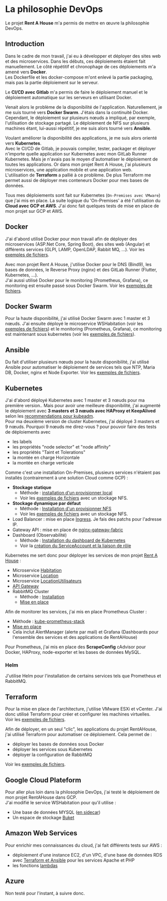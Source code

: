 # La philosophie DevOps

Le projet **Rent A House** m'a permis de mettre en œuvre la philosophie DevOps.

## Introduction
Dans le cadre de mon travail, j'ai eu à développer et déployer des sites web et des microservices.
Dans les débuts, ces déploiements étaient fait manuellement. Le côté répétitif et chronophage de ces déploiements m'a amené vers **Docker**.  
Les Dockerfile et les docker-compose m'ont enlevé la partie packaging, mais pas la partie déploiement sur le serveur.

Le **CI/CD avec Gitlab** m'a permis de faire le déploiement manuel et le déploiement automatique sur les serveurs en utilisant Docker.

Venait alors le problème de la disponibilité de l'application. Naturellement, je me suis tourné vers **Docker Swarm**. J'étais dans la continuité Docker.  
Cependant, le déploiement sur plusieurs nœuds a impliqué, par exemple, l'utilisation de stockage partagé.
Le déploiement de NFS sur plusieurs machines étant, lui-aussi répétitif, je me suis alors tourné vers **Ansible**.

Voulant améliorer la disponibilité des applications, je me suis alors orienté vers **Kubernetes**.  
Avec le CI/CD de Gitlab, je pouvais compiler, tester, packager et déployer n'importe quelle application sur Kubernetes 
avec mon GitLab Runner Kubernetes. Mais je n'avais pas le moyen d'automatiser le déploiement de toutes les applications.
Or dans mon projet Rent A House, j'ai plusieurs microservices, une application mobile et une application web.  
L'utilisation de **Terraform** a pallié à ce problème. De plus Terraform me permet aussi de déployer mes conteneurs Docker pour mes bases de données.

Tous mes déploiements sont fait sur Kubernetes (`On-Premises avec VMware`) que j'ai mis en place. 
La suite logique du 'On-Premises' a été l'utilisation du **Cloud avec GCP et AWS**. J'ai donc fait quelques tests de mise en place
de mon projet sur GCP et AWS.

## Docker
J'ai d'abord utilisé Docker pour mon travail afin de déployer des microservices (ASP.Net Core, Spring Boot), des sites web (Angular) et 
différents services (GLPI, LAMP, OpenLDAP, Rabbit MQ, ...).
Voir les [exemples de fichiers](../devops/docker/exemples/ecole).

Avec mon projet Rent A House, j'utilise Docker pour le DNS (Bind9), les bases de données, le Reverse Proxy (nginx) et des GitLab Runner (Flutter, Kubernetes, ...).  
J'ai aussi utilisé Docker pour le monitoring (Prometheus, Grafana), ce monitoring est ensuite passé sous Docker Swarm.
Voir les [exemples de fichiers](../devops/docker/exemples/kilroy).

## Docker Swarm
Pour la haute disponibilité, j'ai utilisé Docker Swarm avec 1 master et 3 nœuds. J'ai ensuite déployé le microservice 
WSHabitation (voir les [exemples de fichiers](../devops/docker/exemples/kilroy/wshabitation-stack)) et 
le monitoring (Prometheus, Grafana), ce monitoring est maintenant sous kubernetes (voir les [exemples de fichiers](../devops/kubernetes/exemple/global/prometheus)).

## Ansible
Du fait d'utiliser plusieurs nœuds pour la haute disponibilité, j'ai utilisé Ansible pour automatiser le déploiement de services 
tels que NTP, Maria DB, Docker, nginx et Node Exporter.
Voir les [exemples de fichiers](../devops/ansible/exemples).

## Kubernetes
J'ai d'abord déployé Kubernetes avec 1 master et 3 nœuds pour ma première version.. Mais pour avoir une meilleure disponibilité, j'ai augmenté le déploiement avec 
**3 masters et 3 nœuds avec HAProxy et KeepAlived** selon les [recommendations pour kubeadm](https://github.com/kubernetes/kubeadm/blob/main/docs/ha-considerations.md).  
Pour ma deuxième version de cluster Kubernetes, j'ai déployé 3 masters et 9 nœuds.
Pourquoi 9 nœuds me direz-vous ? pour pouvoir faire des tests de déploiements avec 
- les labels
- les propriétés "node selector" et "node affinity"
- les propriétés "Taint et Tolerations"
- la montée en charge Horizontale 
- la montée en charge verticale

Comme c'est une installation On-Premises, plusieurs services n'étaient pas installés (contrairement à une solution Cloud comme GCP) :
- **Stockage statique**
  - Méthode : [installation d'un provisionner local](https://github.com/kubernetes-sigs/sig-storage-local-static-provisioner/blob/master/helm/README.md)
  - Voir les [exemples de fichiers](../devops/kubernetes/exemple/global/storage/static) avec un stockage NFS.
- **Stockage dynamique par défaut**
  - Méthode : [Installation d'un provisionner NFS](https://github.com/kubernetes-sigs/nfs-subdir-external-provisioner)
  - Voir les [exemples de fichiers](../devops/kubernetes/exemple/global/storage/dynamic) avec un stockage NFS.
- Load Balancer : mise en place [Ingress](../devops/kubernetes/exemple/global/ingress/nginx). Je fais des patchs pour l'adresse IP.
- Gateway API : mise en place de [nginx-gateway-fabric](../devops/kubernetes/exemple/global/gateway-api/nginx)
- Dashboard (Observabilité)
    - Méthode : [Installation du dashboard de Kubernetes](https://kubernetes.io/docs/tasks/access-application-cluster/web-ui-dashboard/)
    - Voir la [création du ServiceAccount et la liaison de rôle](../devops/kubernetes/exemple/global/dashboard)


Kubernetes me sert donc pour déployer les services de mon projet [Rent A House](projet/presentation.md) :
- Microservice [Habitation](../devops/kubernetes/exemple/rentahouse/wshabitation/baremetal)
- Microservice [Location](../devops/kubernetes/exemple/rentahouse/wslocation/baremetal)
- Microservice [LocationUtilisateurs](../devops/kubernetes/exemple/rentahouse/wslocuser/baremetal)
- [API Gateway](../devops/kubernetes/exemple/rentahouse/apigateway)
- RabbitMQ Cluster
  - Méthode : [Installation](https://github.com/rabbitmq/cluster-operator) 
  - [Mise en place](../devops/kubernetes/exemple/rentahouse/rabbitmq)

Afin de monitorer les services, j'ai mis en place Prometheus Cluster :
- Méthode : [kube-prometheus-stack](https://github.com/prometheus-community/helm-charts/tree/main/charts/kube-prometheus-stack)
- [Mise en place](../devops/kubernetes/exemple/global/prometheus)
- Cela inclut AlertManager (alerte par mail) et Grafana (Dashboards pour l'ensemble des services et des applications de RentAHouse)

Pour Prometheus, j'ai mis en place des **ScrapeConfig** cAdvisor pour Docker, HAProxy, node-exporter et les bases de données MySQL.

### Helm
J'utilise Helm pour l'installation de certains services tels que Prometheus et RabbitMQ.

## Terraform
Pour la mise en place de l'architecture, j'utilise VMware ESXi et vCenter. J'ai donc utilisé Terraform pour créer et configurer les machines virtuelles.  
Voir les [exemples de fichiers](../devops/terraform/exemples/kubernetes/vmware/k8snodes).  

Afin de déployer, en un seul "clic", les applications du projet RentAHouse, j'ai utilisé Terraform pour automatiser ce déploiement.
Cela permet de :
- déployer les bases de données sous Docker
- déployer les services sous Kubernetes
- déployer la configuration de RabbitMQ

Voir les [exemples de fichiers](../devops/terraform/exemples/rentahouse).


## Google Cloud Plateform
Pour aller plus loin dans la philosophie DevOps, j'ai testé le déploiement de mon projet RentAHouse dans GCP.  
J'ai modifié le service WSHabitation pour qu'il utilise :
- Une base de données MYSQL ([en sidecar](../devops/kubernetes/exemple/rentahouse/wshabitation/gcp))
- Un espace de stockage [Buket](../devops/terraform/exemples/GCP/storage-bucket) 

## Amazon Web Services
Pour enrichir mes connaissances du cloud, j'ai fait différents tests sur AWS :
- déploiement d'une instance EC2, d'un VPC, d'une base de données RDS avec [Terraform et Ansible](../devops/terraform/exemples/AWS/terraform/tutorial-ec2-rds-vpc-final) pour les services Apache et PHP 
- les fonctions [lambdas](../devops/terraform/exemples/AWS/lambda)


## Azure
Non testé pour l'instant, à suivre donc.
